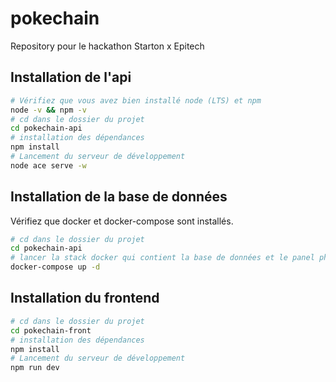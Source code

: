 # pokechain
Repository pour le hackathon Starton x Epitech


## Installation de l'api

 ```bash
 # Vérifiez que vous avez bien installé node (LTS) et npm
 node -v && npm -v
 # cd dans le dossier du projet
 cd pokechain-api
 # installation des dépendances
 npm install
 # Lancement du serveur de développement
 node ace serve -w
 ```

 ## Installation de la base de données

 Vérifiez que docker et docker-compose sont installés.

 ```bash
 # cd dans le dossier du projet
 cd pokechain-api
 # lancer la stack docker qui contient la base de données et le panel phpmyadmin
 docker-compose up -d
 ```

 ## Installation du frontend

 ```bash
 # cd dans le dossier du projet
 cd pokechain-front
 # installation des dépendances
 npm install
 # Lancement du serveur de développement
 npm run dev
 ```
 